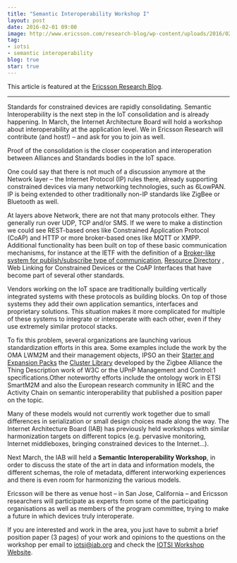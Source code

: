 ```yaml
---
title: "Semantic Interoperability Workshop I"
layout: post
date: 2016-02-01 09:00
image: http://www.ericsson.com/research-blog/wp-content/uploads/2016/02/Jamie´s-picture-to-blog-1.jpeg
tag:
- iotsi
- semantic interoperability
blog: true
star: true
---
```


This article is featured at the [Ericsson Research Blog](http://www.ericsson.com/research-blog/internet-of-things/semantic-interoperability-internet-things/).

---
Standards for constrained devices are rapidly consolidating. Semantic Interoperability is the next step in the IoT consolidation and is already happening. In March, the Internet Architecture Board will hold a workshop about interoperability at the application level. We in Ericsson Research will contribute (and host!) – and ask for you to join as well.

Proof of the consolidation is the closer cooperation and interoperation between Alliances and Standards bodies in the IoT space.

One could say that there is not much of a discussion anymore at the Network layer – the Internet Protocol (IP) rules there, already supporting constrained devices via many networking technologies, such as 6LowPAN. IP is being extended to other traditionally non-IP standards like ZigBee or Bluetooth as well.

At layers above Network, there are not that many protocols either. They generally run over UDP, TCP and/or SMS. If we were to make a distinction we could see REST-based ones like Constrained Application Protocol (CoAP) and HTTP or more broker-based ones like MQTT or XMPP. Additional functionality has been built on top of these basic communication mechanisms, for instance at the IETF with the definition of a [Broker-like system for publish/subscribe type of communication](https://tools.ietf.org/html/draft-koster-core-coap-pubsub-04), [Resource Directory](https://tools.ietf.org/html/draft-koster-core-coap-pubsub-04) , Web Linking for Constrained Devices or the CoAP Interfaces that have become part of several other standards.

Vendors working on the IoT space are traditionally building vertically integrated systems with these protocols as building blocks. On top of those systems they add their own application semantics, interfaces and proprietary solutions. This situation makes it more complicated for multiple of these systems to integrate or interoperate with each other, even if they use extremely similar protocol stacks.

To fix this problem, several organizations are launching various standardization efforts in this area. Some examples include the work by the OMA LWM2M and their management objects, IPSO an their [Starter and Expansion Packs](http://ipso-alliance.github.io/pub/) the [Cluster Library](http://www.zigbee.org/download/standards-zigbee-cluster-library/) developed by the Zigbee Alliance  the Thing Description work of W3C or the UPnP Management and Control:1 specifications.Other noteworthy efforts include the ontology work in ETSI SmartM2M and also the European research community in IERC and the Activity Chain on semantic interoperability that published a position paper on the topic.

Many of these models would not currently work together due to small differences in serialization or small design choices made along the way. The Internet Architecture Board (IAB) has previously held workshops with similar harmonization targets on different topics (e.g. pervasive monitoring, Internet middleboxes, bringing constrained devices to the Internet…).

Next March, the IAB will held a **Semantic Interoperability Workshop**, in order to discuss the state of the art in data and information models, the different schemas, the role of metadata, different interworking experiences and there is even room for harmonizing the various models.

Ericsson will be there as venue host – in San Jose, California – and Ericsson researchers will participate as experts from some of the participating organisations as well as members of the program committee, trying to make a future in which devices truly interoperate.

If you are interested and work in the area, you just have to submit a brief position paper (3 pages) of your work and opinions to the questions on the workshop per email to iotsi@iab.org and check the [IOTSI Workshop Website](https://www.iab.org/activities/workshops/iotsi/).
